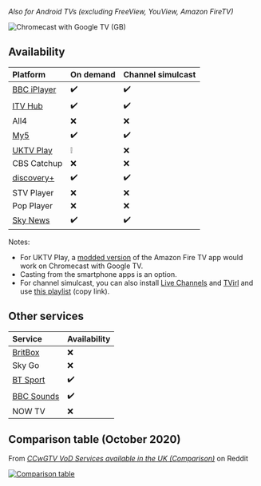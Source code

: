 _Also for Android TVs (excluding FreeView, YouView, Amazon FireTV)_

![Chromecast with Google TV (GB)](https://lh3.googleusercontent.com/eYCzSjeekFeHA8IWg6bzI8BU7ftwImRqRPdKFKnP5aygGtZmh6M9afOaJdnsnsWPiJrFO_pJzDJPqu5XfdrE0w=w800)

## Availability

Platform|On demand|Channel simulcast
:---|:---|:---
[BBC iPlayer](https://play.google.com/store/apps/details?id=bbc.iplayer.android)|:heavy_check_mark:|:heavy_check_mark:
[ITV Hub](https://play.google.com/store/apps/details?id=air.ITVMobilePlayer)|:heavy_check_mark:|:heavy_check_mark:
All4|:x:|:x:
[My5](https://play.google.com/store/apps/details?id=com.channel5.my5)|:heavy_check_mark:|:heavy_check_mark:
[UKTV Play](https://github.com/aarubui/firetvapkmod/releases)|:grey_exclamation:|:x:
CBS Catchup|:x:|:x:
[discovery+](https://play.google.com/store/apps/details?id=com.discovery.dplay)|:heavy_check_mark:|:heavy_check_mark:
STV Player|:x:|:x:
Pop Player|:x:|:x:
[Sky News](https://play.google.com/store/apps/details?id=com.sky.news.androidtv)|:heavy_check_mark:|:heavy_check_mark:

Notes:

* For UKTV Play, a [modded version](https://github.com/aarubui/firetvapkmod/releases) of the Amazon Fire TV app would work on Chromecast with Google TV.
* Casting from the smartphone apps is an option.
* For channel simulcast, you can also install [Live Channels](https://play.google.com/store/apps/details?id=com.google.android.tv) and [TVirl](https://play.google.com/store/apps/details?id=by.stari4ek.tvirl) and use [this playlist](https://uktv1.vercel.app/tv.m3u8) (copy link).

## Other services

Service|Availability
:---|:---
[BritBox](https://play.google.com/store/apps/details?id=com.britbox.tv)|:x:
Sky Go|:x:
[BT Sport](https://play.google.com/store/apps/details?id=com.bt.btsport)|:heavy_check_mark:
[BBC Sounds](https://play.google.com/store/apps/details?id=uk.co.bbc.sounds)|:heavy_check_mark:
NOW TV|:x:

## Comparison table (October 2020)

From [_CCwGTV VoD Services available in the UK (Comparison)_](https://www.reddit.com/r/Chromecast/comments/jbpkez/ccwgtv_vod_services_available_in_the_uk_comparison/) on Reddit

[![Comparison table](https://preview.redd.it/ocjn95930at51.png?width=960&crop=smart&auto=webp&s=a1a7b197c3465787f63e1a0356c7b80a667aed52)](https://i.redd.it/ocjn95930at51.png)
